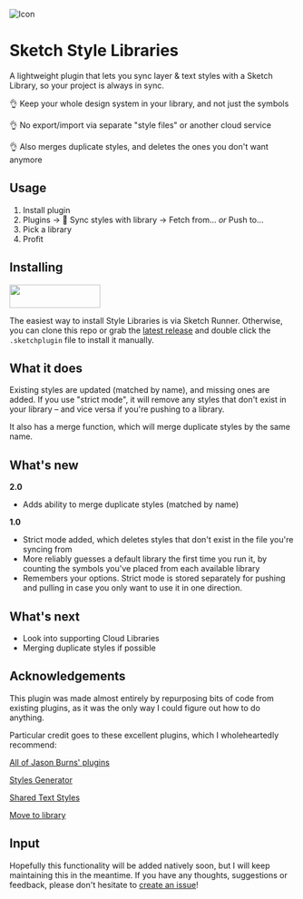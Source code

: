 ![Icon](assets/icon.svg)

# Sketch Style Libraries

A lightweight plugin that lets you sync layer & text styles with a Sketch Library, so your project is always in sync.

👌 Keep your whole design system in your library, and not just the symbols

👌 No export/import via separate "style files" or another cloud service

👌 Also merges duplicate styles, and deletes the ones you don't want anymore


## Usage

1. Install plugin
2. Plugins -> 🔗 Sync styles with library -> Fetch from... *or* Push to...
3. Pick a library
4. Profit

## Installing

<a href="http://bit.ly/SketchRunnerWebsite"><img src="http://bit.ly/RunnerBadgeBlue" width="160" height="41"></a>

The easiest way to install Style Libraries is via Sketch Runner. Otherwise, you can clone this repo or grab the [latest release](https://github.com/sigtm/sketch-style-libraries/releases/latest) and double click the `.sketchplugin` file to install it manually.


## What it does

Existing styles are updated (matched by name), and missing ones are added. If you use "strict mode", it will remove any styles that don't exist in your library – and vice versa if you're pushing to a library.

It also has a merge function, which will merge duplicate styles by the same name.


## What's new

**2.0**

* Adds ability to merge duplicate styles (matched by name)

**1.0**

* Strict mode added, which deletes styles that don't exist in the file you're syncing from
* More reliably guesses a default library the first time you run it, by counting the symbols you've placed from each available library
* Remembers your options. Strict mode is stored separately for pushing and pulling in case you only want to use it in one direction.


## What's next

* Look into supporting Cloud Libraries
* Merging duplicate styles if possible


## Acknowledgements

This plugin was made almost entirely by repurposing bits of code from existing plugins, as it was the only way I could figure out how to do anything. 

Particular credit goes to these excellent plugins, which I wholeheartedly recommend:

[All of Jason Burns' plugins](https://github.com/sonburn)

[Styles Generator](https://github.com/lucaorio/sketch-styles-generator)

[Shared Text Styles](https://github.com/nilshoenson/shared-text-styles)

[Move to library](https://github.com/ahmedmigo/Move-to-library-sketchplugin)


## Input

Hopefully this functionality will be added natively soon, but I will keep maintaining this in the meantime. If you have any thoughts, suggestions or feedback, please don't hesitate to [create an issue](https://github.com/sigtm/sketch-style-libraries/issues)!
